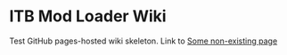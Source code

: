 # ITB Mod Loader Wiki

Test GitHub pages-hosted wiki skeleton. Link to [Some non-existing page](non-existing-page)
